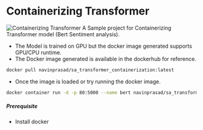 # Containerizing Transformer 
![Containerizing Transformer](https://text.relipasoft.com/wp-content/uploads/2017/12/download.png "Docker")
A Sample project for Containerizing Transformer model (Bert Sentiment analysis).
- The Model is trained on GPU but the docker image generated supports GPU/CPU runtime.
- The Docker image generated is available in the dockerhub for reference.
```sh
docker pull navinprasad/sa_transformer_containerization:latest
```
- Once the image is loaded or try running the docker image.
```sh
docker container run -d -p 80:5000 --name bert navinprasad/sa_transformer_containerization:latest
```

##### Prerequisite
- Install docker

